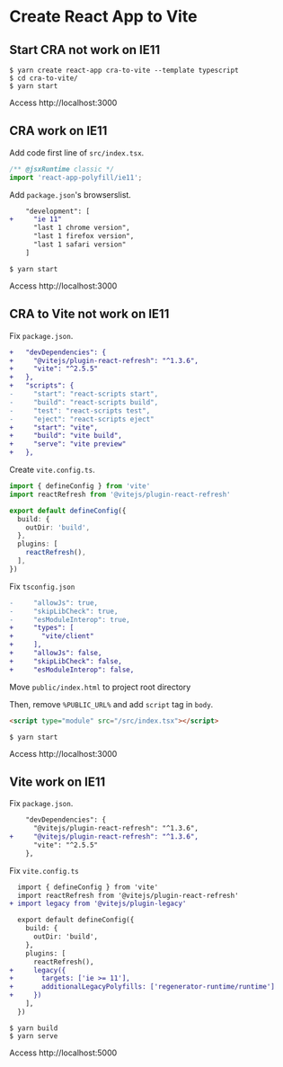 # Create React App to Vite

## Start CRA not work on IE11

```shell
$ yarn create react-app cra-to-vite --template typescript
$ cd cra-to-vite/
$ yarn start
```

Access http://localhost:3000


## CRA work on IE11

Add code first line of `src/index.tsx`.

```typescript
/** @jsxRuntime classic */
import 'react-app-polyfill/ie11';
```

Add `package.json`'s browserslist.

```diff
    "development": [
+     "ie 11"
      "last 1 chrome version",
      "last 1 firefox version",
      "last 1 safari version"
    ]
```

```shell
$ yarn start
```

Access http://localhost:3000


## CRA to Vite not work on IE11

Fix `package.json`.

```diff
+   "devDependencies": {
+     "@vitejs/plugin-react-refresh": "^1.3.6",
+     "vite": "^2.5.5"
+   },
+   "scripts": {
-     "start": "react-scripts start",
-     "build": "react-scripts build",
-     "test": "react-scripts test",
-     "eject": "react-scripts eject"
+     "start": "vite",
+     "build": "vite build",
+     "serve": "vite preview"
+   },
```

Create `vite.config.ts`.

```typescript
import { defineConfig } from 'vite'
import reactRefresh from '@vitejs/plugin-react-refresh'

export default defineConfig({
  build: {
    outDir: 'build',
  },
  plugins: [
    reactRefresh(),
  ],
})
```

Fix `tsconfig.json`

```diff
-     "allowJs": true,
-     "skipLibCheck": true,
-     "esModuleInterop": true,
+     "types": [
+       "vite/client"
+     ],
+     "allowJs": false,
+     "skipLibCheck": false,
+     "esModuleInterop": false,
```

Move `public/index.html` to project root directory

Then, remove `%PUBLIC_URL%` and add `script` tag in `body`.

```html
<script type="module" src="/src/index.tsx"></script>
```

```shell
$ yarn start
```

Access http://localhost:3000


## Vite work on IE11

Fix `package.json`.

```diff
    "devDependencies": {
      "@vitejs/plugin-react-refresh": "^1.3.6",
+     "@vitejs/plugin-react-refresh": "^1.3.6",
      "vite": "^2.5.5"
    },
```

Fix `vite.config.ts`

```diff
  import { defineConfig } from 'vite'
  import reactRefresh from '@vitejs/plugin-react-refresh'
+ import legacy from '@vitejs/plugin-legacy'

  export default defineConfig({
    build: {
      outDir: 'build',
    },
    plugins: [
      reactRefresh(),
+     legacy({
+       targets: ['ie >= 11'],
+       additionalLegacyPolyfills: ['regenerator-runtime/runtime']
+     })
    ],
  })
```


```shell
$ yarn build
$ yarn serve
```

Access http://localhost:5000
